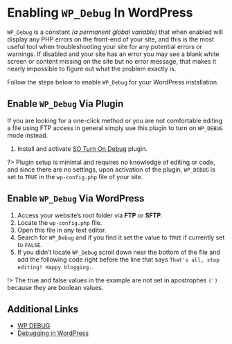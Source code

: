 # Enabling `WP_Debug` In WordPress

`WP_Debug` is a constant *(a permanent global variable)* that when enabled will display any PHP errors on the front-end of your site, and this is the most useful tool when troubleshooting your site for any potential errors or warnings. If disabled and your site has an error you may see a blank white screen or content missing on the site but no error message, that makes it nearly impossible to figure out what the problem exactly is.

Follow the steps below to enable `WP_Debug` for your WordPress installation.

## Enable `WP_Debug` Via Plugin

If you are looking for a one-click method or you are not comfortable editing a file using FTP access in general simply use this plugin to turn on `WP_DEBUG` mode instead.

1. Install and activate [SO Turn On Debug](https://wordpress.org/plugins/so-turn-on-debug/) plugin.

?> Plugin setup is minimal and requires no knowledge of editing or code, and since there are no settings, upon activation of the plugin, `WP_DEBUG` is set to `TRUE` in the `wp-config.php` file of your site.

## Enable `WP_Debug` Via WordPress

1. Access your website’s root folder via **FTP** or **SFTP**.
2. Locate the `wp-config.php` file.
3. Open this file in any text editor.
4. Search for `WP_Debug` and if you find it set the value to `TRUE` if currently set to `FALSE`.
5. If you didn’t locate `WP_Debug` scroll down near the bottom of the file and add the following code right before the line that says `That's all, stop editing! Happy blogging.`.

!> The true and false values in the example are not set in apostrophes `(')` because they are boolean values.

## Additional Links

* [WP DEBUG](https://codex.wordpress.org/WP_DEBUG)
* [Debugging in WordPress](https://codex.wordpress.org/Debugging_in_WordPress)
